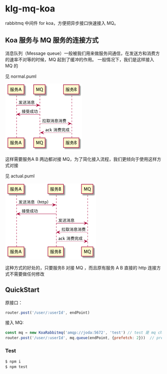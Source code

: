 # klg-mq-koa
rabbitmq 中间件 for koa，方便把异步接口快速接入 MQ。

## Koa 服务与 MQ 服务的连接方式
消息队列（Message queue）一般被我们用来做服务间通信，在发送方和消费方的速率不对等的时候，MQ 起到了缓冲的作用。
一般情况下，我们是这样接入 MQ 的

见 normal.puml


![](./images/normal.png)

这样需要服务A B 两边都对接 MQ，为了简化接入流程，我们更倾向于使用这样方式对接

见 actual.puml

![](./images/actual.png)

这种方式的好处的，只要服务B 对接 MQ ，而且原有服务 A B 直接的 http 连接方式不需要做任何修改

## QuickStart

原接口：

```js
router.post('/user/:userId', endPoint)
```

接入 MQ:

```js
const mq = new KoaRabbitmq('amqp://joda:5672', 'test') // test 是 mq channel 前缀，用于区分不同服务
router.post('/user/:userId', mq.queue(endPoint, {prefetch: 2}))  // prefetch 表示消费速率
```

### Test

```bash
$ npm i
$ npm test
```

